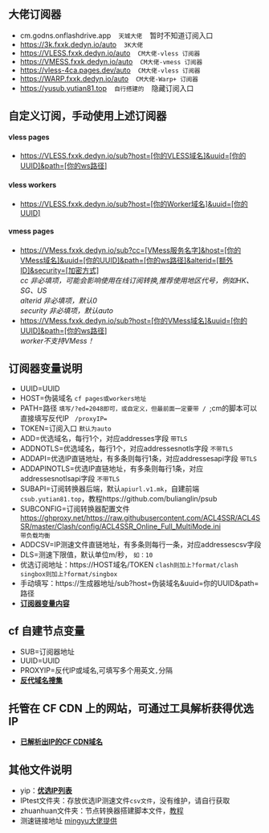 ## 大佬订阅器  
- cm.godns.onflashdrive.app  &ensp;  `天城大佬` &ensp;  暂时不知道订阅入口  
- https://3k.fxxk.dedyn.io/auto  &ensp;  `3K大佬`
- https://VLESS.fxxk.dedyn.io/auto  &ensp;  `CM大佬-vless 订阅器`
- https://VMESS.fxxk.dedyn.io/auto  &ensp;  `CM大佬-vmess 订阅器`
- https://vless-4ca.pages.dev/auto  &ensp;  `CM大佬-vless 订阅器`
- https://WARP.fxxk.dedyn.io/auto  &ensp;  `CM大佬-Warp+ 订阅器`
- https://yusub.yutian81.top    &ensp;  `自行搭建的`  &ensp;  隐藏订阅入口  
## 自定义订阅，手动使用上述订阅器
#### vless pages
- https://VLESS.fxxk.dedyn.io/sub?host=[你的VLESS域名]&uuid=[你的UUID]&path=[你的ws路径]
#### vless workers
- https://VLESS.fxxk.dedyn.io/sub?host=[你的Worker域名]&uuid=[你的UUID]
#### vmess pages
- https://VMess.fxxk.dedyn.io/sub?cc=[VMess服务名字]&host=[你的VMess域名]&uuid=[你的UUID]&path=[你的ws路径]&alterid=[额外ID]&security=[加密方式]  
*cc 非必填项，可能会影响使用在线订阅转换,推荐使用地区代号，例如HK、SG、US*  
*alterid 非必填项，默认0*  
*security 非必填项，默认auto*  
- https://VMess.fxxk.dedyn.io/sub?host=[你的VMess域名]&uuid=[你的UUID]&path=[你的ws路径]  
*worker不支持VMess！*
## 订阅器变量说明
- UUID=UUID  
- HOST=伪装域名  `cf pages或workers地址`  
- PATH=路径  `填写/?ed=2048即可，或自定义，但最前面一定要带 / `;cm的脚本可以直接填写反代IP &nbsp; `/proxyIP=`
- TOKEN=订阅入口  `默认为auto`  
- ADD=优选域名，每行1个，对应addresses字段  `带TLS`  
- ADDNOTLS=优选域名，每行1个，对应addressesnotls字段  `不带TLS`  
- ADDAPI=优选IP直链地址，有多条则每行1条，对应addressesapi字段  `带TLS`
- ADDAPINOTLS=优选IP直链地址，有多条则每行1条，对应addressesnotlsapi字段  `不带TLS`  
- SUBAPI=订阅转换器后端，默认`apiurl.v1.mk`，自建前端`csub.yutian81.top`，教程https://github.com/bulianglin/psub   
- SUBCONFIG=订阅转换器配置文件  
https://ghproxy.net/https://raw.githubusercontent.com/ACL4SSR/ACL4SSR/master/Clash/config/ACL4SSR_Online_Full_MultiMode.ini  
`带负载均衡`  
- ADDCSV=IP测速文件直链地址，有多条则每行一条，对应addressescsv字段  
- DLS=测速下限值，默认单位m/秒， `如：10`
- 优选订阅地址：https://HOST域名/TOKEN `clash则加上?format/clash` &ensp; `singbox则加上?format/singbox`  
- 手动填写：https://生成器地址/sub?host=伪装域名&uuid=你的UUID&path=路径
- **[订阅器变量内容](https://github.com/yutian81/freefq/blob/main/bianliang.md)**
## cf 自建节点变量
- SUB=订阅器地址  
- UUID=UUID  
- PROXYIP=反代IP或域名,可填写多个用英文`,`分隔
- **[反代域名搜集](https://github.com/yutian81/freefq/blob/main/PROXYIP.md)**
## 托管在 CF CDN 上的网站，可通过工具解析获得优选IP
- **[已解析出IP的CF CDN域名](https://github.com/yutian81/freefq/blob/main/souji/cf-domain.md)**
## 其他文件说明
- yip：**[优选IP列表](https://github.com/yutian81/freefq/blob/main/yip)**
- IPtest文件夹：存放优选IP测速文件`csv文件`，没有维护，请自行获取
- zhuanhuan文件夹：节点转换器搭建脚本文件，[教程](https://github.com/yutian81/freefq/blob/main/zhuanhuan/README.md)
- 测速链接地址 [mingyu大佬提供](https://github.com/yutian81/freefq/blob/main/IPtest/README.md)
